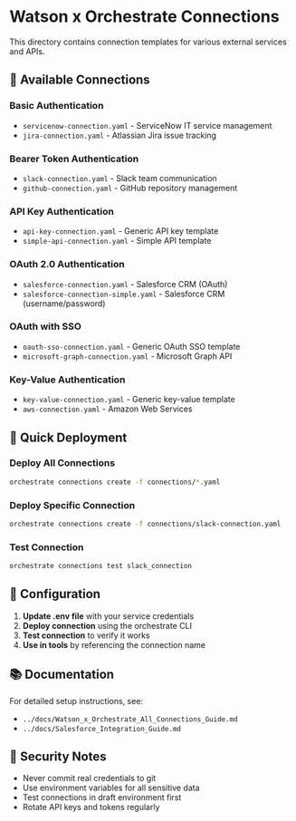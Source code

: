 # Watson x Orchestrate Connections

This directory contains connection templates for various external services and APIs.

## 📁 Available Connections

### **Basic Authentication**
- `servicenow-connection.yaml` - ServiceNow IT service management
- `jira-connection.yaml` - Atlassian Jira issue tracking

### **Bearer Token Authentication**
- `slack-connection.yaml` - Slack team communication
- `github-connection.yaml` - GitHub repository management

### **API Key Authentication**
- `api-key-connection.yaml` - Generic API key template
- `simple-api-connection.yaml` - Simple API template

### **OAuth 2.0 Authentication**
- `salesforce-connection.yaml` - Salesforce CRM (OAuth)
- `salesforce-connection-simple.yaml` - Salesforce CRM (username/password)

### **OAuth with SSO**
- `oauth-sso-connection.yaml` - Generic OAuth SSO template
- `microsoft-graph-connection.yaml` - Microsoft Graph API

### **Key-Value Authentication**
- `key-value-connection.yaml` - Generic key-value template
- `aws-connection.yaml` - Amazon Web Services

## 🚀 Quick Deployment

### Deploy All Connections
```bash
orchestrate connections create -f connections/*.yaml
```

### Deploy Specific Connection
```bash
orchestrate connections create -f connections/slack-connection.yaml
```

### Test Connection
```bash
orchestrate connections test slack_connection
```

## 🔧 Configuration

1. **Update .env file** with your service credentials
2. **Deploy connection** using the orchestrate CLI
3. **Test connection** to verify it works
4. **Use in tools** by referencing the connection name

## 📚 Documentation

For detailed setup instructions, see:
- `../docs/Watson_x_Orchestrate_All_Connections_Guide.md`
- `../docs/Salesforce_Integration_Guide.md`

## 🔐 Security Notes

- Never commit real credentials to git
- Use environment variables for all sensitive data
- Test connections in draft environment first
- Rotate API keys and tokens regularly
